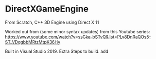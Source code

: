 # DirectXGameEngine
From Scratch, C++ 3D Engine using Direct X 11

Worked out from (some minor syntax updates) from this Youtube series: https://www.youtube.com/watch?v=ssGka-bSTvQ&list=PLv8DnRaQOs5-ST_VDqgbbMRtzMtpK36Hy

Built in Visual Studio 2019.
Extra Steps to build: add 
